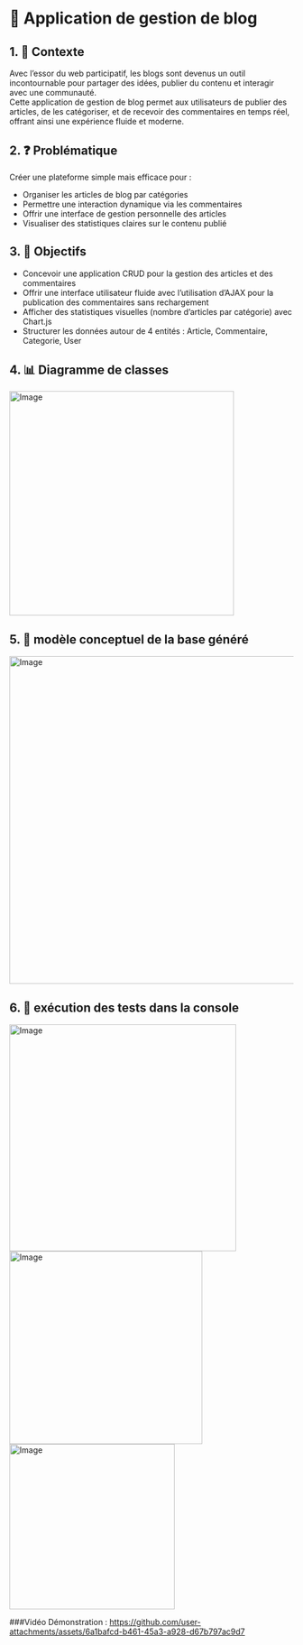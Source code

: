 # 📝 Application de gestion de blog

## 1. 📘 Contexte
Avec l’essor du web participatif, les blogs sont devenus un outil incontournable pour partager des idées, publier du contenu et interagir avec une communauté.  
Cette application de gestion de blog permet aux utilisateurs de publier des articles, de les catégoriser, et de recevoir des commentaires en temps réel, offrant ainsi une expérience fluide et moderne.

## 2. ❓ Problématique
Créer une plateforme simple mais efficace pour :  
- Organiser les articles de blog par catégories  
- Permettre une interaction dynamique via les commentaires  
- Offrir une interface de gestion personnelle des articles  
- Visualiser des statistiques claires sur le contenu publié

## 3. 🎯 Objectifs
- Concevoir une application CRUD pour la gestion des articles et des commentaires  
- Offrir une interface utilisateur fluide avec l’utilisation d’AJAX pour la publication des commentaires sans rechargement  
- Afficher des statistiques visuelles (nombre d’articles par catégorie) avec Chart.js  
- Structurer les données autour de 4 entités : Article, Commentaire, Categorie, User

## 4. 📊 Diagramme de classes
<img width="398" alt="Image" src="https://github.com/user-attachments/assets/16d1f33b-e097-4ef2-8143-f9b0e6f0500b" />

## 5. 🎯 modèle conceptuel de la base généré
<img width="581" alt="Image" src="https://github.com/user-attachments/assets/e5bfbd37-f4dc-45b2-9d9d-5143cb573931" />

## 6. 🎯 exécution des tests dans la console
<img width="402" alt="Image" src="https://github.com/user-attachments/assets/be8f812e-b4c8-4b9a-b6c5-911f34585eaf" />

<img width="342" alt="Image" src="https://github.com/user-attachments/assets/23694544-540a-4af6-b360-92a96b7e67d2" />

<img width="293" alt="Image" src="https://github.com/user-attachments/assets/b90139a3-51ad-4334-843d-4bc027a2cc1f" />

###Vidéo Démonstration : 
https://github.com/user-attachments/assets/6a1bafcd-b461-45a3-a928-d67b797ac9d7
